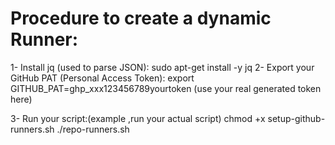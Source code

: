 # Procedure to create a dynamic Runner:
1- Install jq (used to parse JSON):
    sudo apt-get install -y jq
2- Export your GitHub PAT (Personal Access Token):
    export GITHUB_PAT=ghp_xxx123456789yourtoken (use your real generated token here)

3- Run your script:(example ,run your actual script)
    chmod +x setup-github-runners.sh
    ./repo-runners.sh
    
